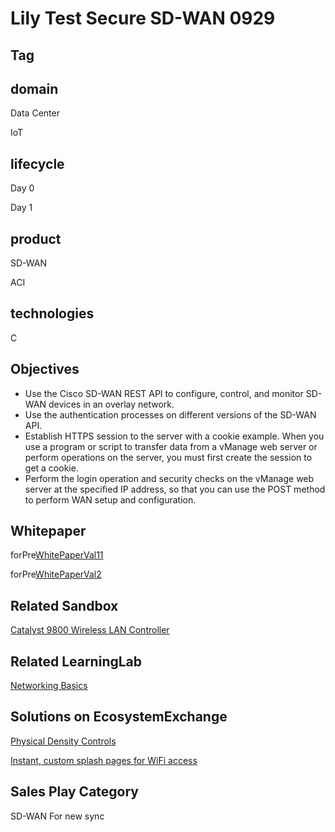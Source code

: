 Lily Test Secure SD-WAN 0929
==============

## Tag

## domain
Data Center

IoT

## lifecycle
Day 0

Day 1
## product
SD-WAN

ACI

## technologies
C

## Objectives

* Use the Cisco SD-WAN REST API to configure, control, and monitor SD-WAN devices in an overlay network.
* Use the authentication processes on different versions of the SD-WAN API.
* Establish HTTPS session to the server with a cookie example. When you use a program or script to transfer data from a vManage web server or 
  perform operations on the server, you must first create the session to get a cookie.
* Perform the login operation and security checks on the vManage web server at the specified IP address, so that you can use the POST method to 
  perform WAN setup and configuration.

 
## Whitepaper
forPre[WhitePaperVal11](http://www.whitePaper.com/)

forPre[WhitePaperVal2](http://www.whitePaper222.com/)

## Related Sandbox
[Catalyst 9800 Wireless LAN Controller](https://devnetsandbox.cisco.com/RM/Diagram/Index/9900a725-c584-42ae-8d51-3ac87533c5c5?diagramType=Topology)

## Related LearningLab
[Networking Basics](https://developer.cisco.com/learning/modules/networking-basics/)

## Solutions on EcosystemExchange
[Physical Density Controls](https://testing-developer.cisco.com/ecosystem/meraki/apps/5ed8fa69a0774c0a8cf97e9b/)

[Instant, custom splash pages for WiFi access](https://testing-developer.cisco.com/ecosystem/meraki/apps/5a6d16371df81231b1403a81/)


## Sales Play Category
SD-WAN For new sync
